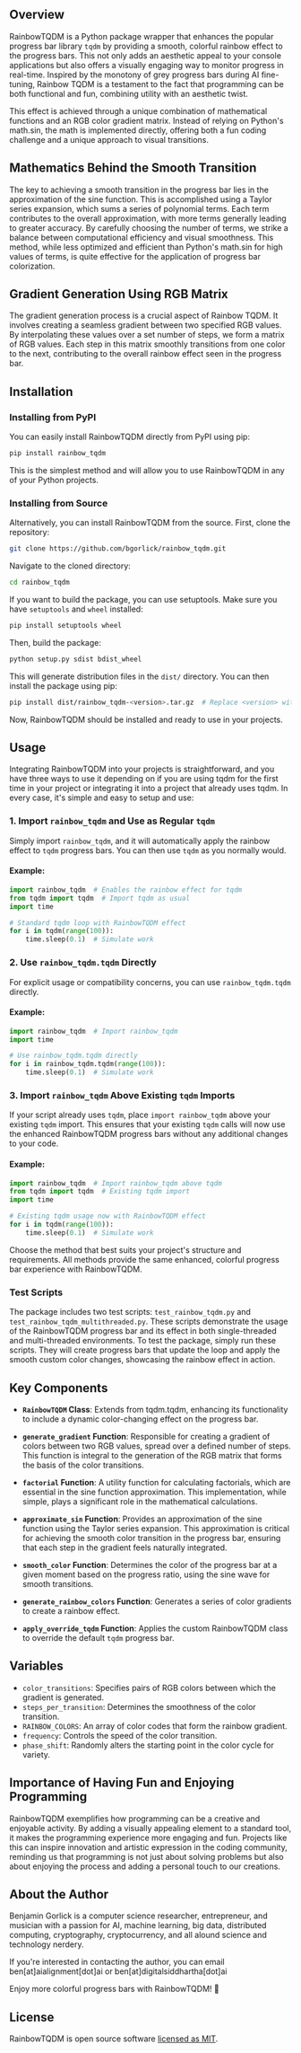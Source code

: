 ## Overview

RainbowTQDM is a Python package wrapper that enhances the popular progress bar library `tqdm` by providing a smooth, colorful rainbow effect to the progress bars. This not only adds an aesthetic appeal to your console applications but also offers a visually engaging way to monitor progress in real-time. Inspired by the monotony of grey progress bars during AI fine-tuning, Rainbow TQDM is a testament to the fact that programming can be both functional and fun, combining utility with an aesthetic twist.

This effect is achieved through a unique combination of mathematical functions and an RGB color gradient matrix. Instead of relying on Python's math.sin, the math is implemented directly, offering both a fun coding challenge and a unique approach to visual transitions.

## Mathematics Behind the Smooth Transition
The key to achieving a smooth transition in the progress bar lies in the approximation of the sine function. This is accomplished using a Taylor series expansion, which sums a series of polynomial terms. Each term contributes to the overall approximation, with more terms generally leading to greater accuracy. By carefully choosing the number of terms, we strike a balance between computational efficiency and visual smoothness. This method, while less optimized and efficient than Python's math.sin for high values of terms, is quite effective for the application of progress bar colorization.

## Gradient Generation Using RGB Matrix
The gradient generation process is a crucial aspect of Rainbow TQDM. It involves creating a seamless gradient between two specified RGB values. By interpolating these values over a set number of steps, we form a matrix of RGB values. Each step in this matrix smoothly transitions from one color to the next, contributing to the overall rainbow effect seen in the progress bar.

## Installation

### Installing from PyPI

You can easily install RainbowTQDM directly from PyPI using pip:

```bash
pip install rainbow_tqdm
```

This is the simplest method and will allow you to use RainbowTQDM in any of your Python projects.

### Installing from Source

Alternatively, you can install RainbowTQDM from the source. First, clone the repository:

```bash
git clone https://github.com/bgorlick/rainbow_tqdm.git
```

Navigate to the cloned directory:

```bash
cd rainbow_tqdm
```

If you want to build the package, you can use setuptools. Make sure you have `setuptools` and `wheel` installed:

```bash
pip install setuptools wheel
```

Then, build the package:

```bash
python setup.py sdist bdist_wheel
```

This will generate distribution files in the `dist/` directory. You can then install the package using pip:

```bash
pip install dist/rainbow_tqdm-<version>.tar.gz  # Replace <version> with the actual version number
```

Now, RainbowTQDM should be installed and ready to use in your projects.

## Usage

Integrating RainbowTQDM into your projects is straightforward, and you have three ways to use it depending on if you are using tqdm for the first time in your project or integrating it into a project that already uses tqdm. In every case, it's simple and easy to setup and use:

### 1. Import `rainbow_tqdm` and Use as Regular `tqdm`

Simply import `rainbow_tqdm`, and it will automatically apply the rainbow effect to `tqdm` progress bars. You can then use `tqdm` as you normally would.

#### Example:

```python
import rainbow_tqdm  # Enables the rainbow effect for tqdm
from tqdm import tqdm  # Import tqdm as usual
import time

# Standard tqdm loop with RainbowTQDM effect
for i in tqdm(range(100)):
    time.sleep(0.1)  # Simulate work
```

### 2. Use `rainbow_tqdm.tqdm` Directly

For explicit usage or compatibility concerns, you can use `rainbow_tqdm.tqdm` directly.

#### Example:

```python
import rainbow_tqdm  # Import rainbow_tqdm
import time

# Use rainbow_tqdm.tqdm directly
for i in rainbow_tqdm.tqdm(range(100)):
    time.sleep(0.1)  # Simulate work
```

### 3. Import `rainbow_tqdm` Above Existing `tqdm` Imports

If your script already uses `tqdm`, place `import rainbow_tqdm` above your existing `tqdm` import. This ensures that your existing `tqdm` calls will now use the enhanced RainbowTQDM progress bars without any additional changes to your code.

#### Example:

```python
import rainbow_tqdm  # Import rainbow_tqdm above tqdm
from tqdm import tqdm  # Existing tqdm import
import time

# Existing tqdm usage now with RainbowTQDM effect
for i in tqdm(range(100)):
    time.sleep(0.1)  # Simulate work
```

Choose the method that best suits your project's structure and requirements. All methods provide the same enhanced, colorful progress bar experience with RainbowTQDM.

### Test Scripts

The package includes two test scripts: `test_rainbow_tqdm.py` and `test_rainbow_tqdm_multithreaded.py`. These scripts demonstrate the usage of the RainbowTQDM progress bar and its effect in both single-threaded and multi-threaded environments. To test the package, simply run these scripts. They will create progress bars that update the loop and apply the smooth custom color changes, showcasing the rainbow effect in action.

## Key Components

- **`RainbowTQDM` Class**: Extends from tqdm.tqdm, enhancing its functionality to include a dynamic color-changing effect on the progress bar.

- **`generate_gradient` Function**: Responsible for creating a gradient of colors between two RGB values, spread over a defined number of steps. This function is integral to the generation of the RGB matrix that forms the basis of the color transitions.

- **`factorial` Function**: A utility function for calculating factorials, which are essential in the sine function approximation. This implementation, while simple, plays a significant role in the mathematical calculations.

- **`approximate_sin` Function**: Provides an approximation of the sine function using the Taylor series expansion. This approximation is critical for achieving the smooth color transition in the progress bar, ensuring that each step in the gradient feels naturally integrated.

- **`smooth_color` Function**: Determines the color of the progress bar at a given moment based on the progress ratio, using the sine wave for smooth transitions.

- **`generate_rainbow_colors` Function**: Generates a series of color gradients to create a rainbow effect.

- **`apply_override_tqdm` Function**: Applies the custom RainbowTQDM class to override the default `tqdm` progress bar.

## Variables

- `color_transitions`: Specifies pairs of RGB colors between which the gradient is generated.
- `steps_per_transition`: Determines the smoothness of the color transition.
- `RAINBOW_COLORS`: An array of color codes that form the rainbow gradient.
- `frequency`: Controls the speed of the color transition.
- `phase_shift`: Randomly alters the starting point in the color cycle for variety.

## Importance of Having Fun and Enjoying Programming

RainbowTQDM exemplifies how programming can be a creative and enjoyable activity. By adding a visually appealing element to a standard tool, it makes the programming experience more engaging and fun. Projects like this can inspire innovation and artistic expression in the coding community, reminding us that programming is not just about solving problems but also about enjoying the process and adding a personal touch to our creations.

## About the Author

Benjamin Gorlick is a computer science researcher, entrepreneur, and musician with a passion for AI, machine learning, big data, distributed computing, cryptography, cryptocurrency, and all alound science and technology nerdery. 

If you're interested in contacting the author, you can email ben[at]aialignment[dot]ai or ben[at]digitalsiddhartha[dot]ai

Enjoy more colorful progress bars with RainbowTQDM! 🌈

## License

RainbowTQDM is open source software [licensed as MIT](LICENSE.txt).
